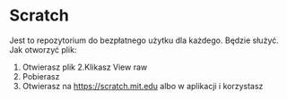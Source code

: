 # Scratch
Jest to repozytorium do bezpłatnego użytku dla każdego.
Będzie służyć.
Jak otworzyć plik:

1. Otwierasz plik 
2.Klikasz View raw 
3. Pobierasz 
4. Otwierasz na https://scratch.mit.edu albo w aplikacji i korzystasz
